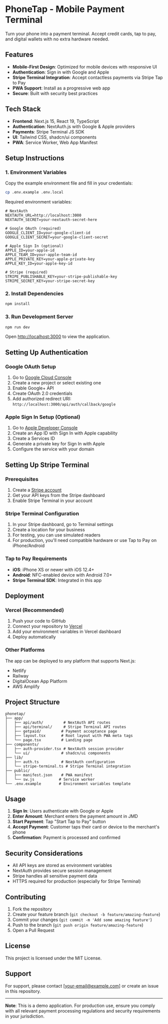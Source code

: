 # PhoneTap - Mobile Payment Terminal

Turn your phone into a payment terminal. Accept credit cards, tap to pay, and digital wallets with no extra hardware needed.

## Features

- **Mobile-First Design**: Optimized for mobile devices with responsive UI
- **Authentication**: Sign in with Google and Apple
- **Stripe Terminal Integration**: Accept contactless payments via Stripe Tap to Pay
- **PWA Support**: Install as a progressive web app
- **Secure**: Built with security best practices

## Tech Stack

- **Frontend**: Next.js 15, React 19, TypeScript
- **Authentication**: NextAuth.js with Google & Apple providers
- **Payments**: Stripe Terminal JS SDK
- **UI**: Tailwind CSS, shadcn/ui components
- **PWA**: Service Worker, Web App Manifest

## Setup Instructions

### 1. Environment Variables

Copy the example environment file and fill in your credentials:

```bash
cp .env.example .env.local
```

Required environment variables:

```env
# NextAuth
NEXTAUTH_URL=http://localhost:3000
NEXTAUTH_SECRET=your-nextauth-secret-here

# Google OAuth (required)
GOOGLE_CLIENT_ID=your-google-client-id
GOOGLE_CLIENT_SECRET=your-google-client-secret

# Apple Sign In (optional)
APPLE_ID=your-apple-id
APPLE_TEAM_ID=your-apple-team-id
APPLE_PRIVATE_KEY=your-apple-private-key
APPLE_KEY_ID=your-apple-key-id

# Stripe (required)
STRIPE_PUBLISHABLE_KEY=your-stripe-publishable-key
STRIPE_SECRET_KEY=your-stripe-secret-key
```

### 2. Install Dependencies

```bash
npm install
```

### 3. Run Development Server

```bash
npm run dev
```

Open [http://localhost:3000](http://localhost:3000) to view the application.

## Setting Up Authentication

### Google OAuth Setup

1. Go to [Google Cloud Console](https://console.cloud.google.com/)
2. Create a new project or select existing one
3. Enable Google+ API
4. Create OAuth 2.0 credentials
5. Add authorized redirect URI: `http://localhost:3000/api/auth/callback/google`

### Apple Sign In Setup (Optional)

1. Go to [Apple Developer Console](https://developer.apple.com/)
2. Create an App ID with Sign In with Apple capability
3. Create a Services ID
4. Generate a private key for Sign In with Apple
5. Configure the service with your domain

## Setting Up Stripe Terminal

### Prerequisites

1. Create a [Stripe account](https://stripe.com/)
2. Get your API keys from the Stripe dashboard
3. Enable Stripe Terminal in your account

### Stripe Terminal Configuration

1. In your Stripe dashboard, go to Terminal settings
2. Create a location for your business
3. For testing, you can use simulated readers
4. For production, you'll need compatible hardware or use Tap to Pay on iPhone/Android

### Tap to Pay Requirements

- **iOS**: iPhone XS or newer with iOS 12.4+
- **Android**: NFC-enabled device with Android 7.0+
- **Stripe Terminal SDK**: Integrated in this app

## Deployment

### Vercel (Recommended)

1. Push your code to GitHub
2. Connect your repository to [Vercel](https://vercel.com/)
3. Add your environment variables in Vercel dashboard
4. Deploy automatically

### Other Platforms

The app can be deployed to any platform that supports Next.js:
- Netlify
- Railway
- DigitalOcean App Platform
- AWS Amplify

## Project Structure

```
phonetap/
├── app/
│   ├── api/auth/         # NextAuth API routes
│   ├── api/terminal/     # Stripe Terminal API routes
│   ├── getpaid/         # Payment acceptance page
│   ├── layout.tsx       # Root layout with PWA meta tags
│   └── page.tsx         # Landing page
├── components/
│   ├── auth-provider.tsx # NextAuth session provider
│   └── ui/              # shadcn/ui components
├── lib/
│   ├── auth.ts          # NextAuth configuration
│   └── stripe-terminal.ts # Stripe Terminal integration
├── public/
│   ├── manifest.json    # PWA manifest
│   └── sw.js           # Service worker
└── .env.example        # Environment variables template
```

## Usage

1. **Sign In**: Users authenticate with Google or Apple
2. **Enter Amount**: Merchant enters the payment amount in JMD
3. **Start Payment**: Tap "Start Tap to Pay" button
4. **Accept Payment**: Customer taps their card or device to the merchant's phone
5. **Confirmation**: Payment is processed and confirmed

## Security Considerations

- All API keys are stored as environment variables
- NextAuth provides secure session management
- Stripe handles all sensitive payment data
- HTTPS required for production (especially for Stripe Terminal)

## Contributing

1. Fork the repository
2. Create your feature branch (`git checkout -b feature/amazing-feature`)
3. Commit your changes (`git commit -m 'Add some amazing feature'`)
4. Push to the branch (`git push origin feature/amazing-feature`)
5. Open a Pull Request

## License

This project is licensed under the MIT License.

## Support

For support, please contact [your-email@example.com] or create an issue in this repository.

---

**Note**: This is a demo application. For production use, ensure you comply with all relevant payment processing regulations and security requirements in your jurisdiction.